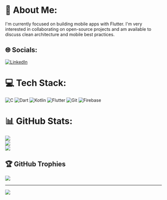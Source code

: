 # 💫 About Me:
I'm currently focused on building mobile apps with Flutter. I'm very interested in collaborating on open-source projects and am available to discuss clean architecture and mobile best practices.


## 🌐 Socials:
[![LinkedIn](https://img.shields.io/badge/LinkedIn-%230077B5.svg?logo=linkedin&logoColor=white)](https://linkedin.com/in/gfelipe) 

# 💻 Tech Stack:
![C](https://img.shields.io/badge/c-%2300599C.svg?style=for-the-badge&logo=c&logoColor=white) ![Dart](https://img.shields.io/badge/dart-%230175C2.svg?style=for-the-badge&logo=dart&logoColor=white) ![Kotlin](https://img.shields.io/badge/kotlin-%237F52FF.svg?style=for-the-badge&logo=kotlin&logoColor=white) ![Flutter](https://img.shields.io/badge/Flutter-%2302569B.svg?style=for-the-badge&logo=Flutter&logoColor=white) ![Git](https://img.shields.io/badge/git-%23F05033.svg?style=for-the-badge&logo=git&logoColor=white) ![Firebase](https://img.shields.io/badge/firebase-a08021?style=for-the-badge&logo=firebase&logoColor=ffcd34)
# 📊 GitHub Stats:
![](https://github-readme-stats.vercel.app/api?username=gabrielhfdl&theme=github_dark&hide_border=false&include_all_commits=false&count_private=false)<br/>
![](https://nirzak-streak-stats.vercel.app/?user=gabrielhfdl&theme=github_dark&hide_border=false)<br/>
![](https://github-readme-stats.vercel.app/api/top-langs/?username=gabrielhfdl&theme=github_dark&hide_border=false&include_all_commits=false&count_private=false&layout=compact)

## 🏆 GitHub Trophies
![](https://github-profile-trophy.vercel.app/?username=gabrielhfdl&theme=radical&no-frame=false&no-bg=true&margin-w=4)

---
[![](https://visitcount.itsvg.in/api?id=gabrielhfdl&icon=0&color=0)](https://visitcount.itsvg.in)

<!-- Proudly created with GPRM ( https://gprm.itsvg.in ) -->
